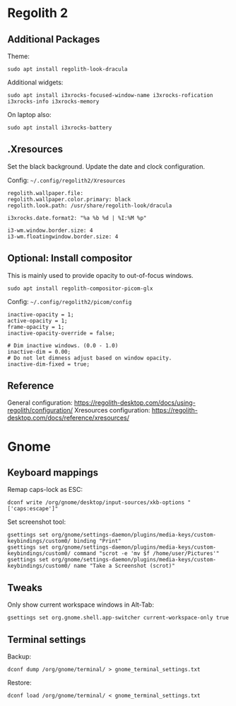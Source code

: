 # Regolith 2

## Additional Packages
Theme:
```
sudo apt install regolith-look-dracula
```

Additional widgets:
```
sudo apt install i3xrocks-focused-window-name i3xrocks-rofication i3xrocks-info i3xrocks-memory
```

On laptop also:
```
sudo apt install i3xrocks-battery
```

## .Xresources
Set the black background. Update the date and clock configuration.

Config: `~/.config/regolith2/Xresources`
```
regolith.wallpaper.file: 
regolith.wallpaper.color.primary: black
regolith.look.path: /usr/share/regolith-look/dracula

i3xrocks.date.format2: "%a %b %d | %I:%M %p"

i3-wm.window.border.size: 4
i3-wm.floatingwindow.border.size: 4
```

## Optional: Install compositor
This is mainly used to provide opacity to out-of-focus windows.
```
sudo apt install regolith-compositor-picom-glx
```

Config: `~/.config/regolith2/picom/config`
```
inactive-opacity = 1;
active-opacity = 1;
frame-opacity = 1;
inactive-opacity-override = false;

# Dim inactive windows. (0.0 - 1.0)
inactive-dim = 0.00;
# Do not let dimness adjust based on window opacity.
inactive-dim-fixed = true;
```

## Reference
General configuration:     https://regolith-desktop.com/docs/using-regolith/configuration/
Xresources configuration:  https://regolith-desktop.com/docs/reference/xresources/

# Gnome

## Keyboard mappings

Remap caps-lock as ESC:
```
dconf write /org/gnome/desktop/input-sources/xkb-options "['caps:escape']"
```

Set screenshot tool:
```
gsettings set org/gnome/settings-daemon/plugins/media-keys/custom-keybindings/custom0/ binding "Print"
gsettings set org/gnome/settings-daemon/plugins/media-keys/custom-keybindings/custom0/ command "scrot -e 'mv $f /home/user/Pictures'"
gsettings set org/gnome/settings-daemon/plugins/media-keys/custom-keybindings/custom0/ name "Take a Screenshot (scrot)"
```

## Tweaks

Only show current workspace windows in Alt-Tab:

```
gsettings set org.gnome.shell.app-switcher current-workspace-only true
```

## Terminal settings
Backup:
```
dconf dump /org/gnome/terminal/ > gnome_terminal_settings.txt
```

Restore:
```
dconf load /org/gnome/terminal/ < gnome_terminal_settings.txt
```
